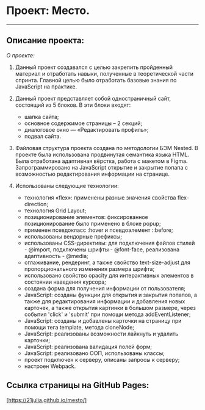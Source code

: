 # Проект: Место.

___

## Описание проекта:

*О проекте:*

1. Данный проект создавался с целью закрепить пройденный материал и отработать навыки, полученные в теоретической части спринта. Главной целью было отработать базовые знания по JavaScript на практике.

2. Данный проект представляет собой одностраничный сайт, состоящий из 5 блоков. В эти блоки входят:
    * шапка сайта;
    * основное содержимое страницы – 2 секций;
    * диалоговое окно — «Редактировать профиль»;
    * подвал сайта.

3. Файловая структура проекта создана по методологии БЭМ Nested. В проекте была использована продвинутая семантика языка HTML. Была отработана адаптивная вёрстка, работа с макетом в Figma. Запрограммировано на JavaScript открытие и закрытие попапа с возможностью редактирования информации на странице.

4. Использованы следующие технологии:
    * технология «flex»: применены разные значения свойства flex-direction;
    * технология Grid Layout;
    * позиционирование элементов: фиксированное позиционирование было применено в блоке popup;
    * применен псевдокласс :hover и псевдоэлемент ::before;
    * использованы вендорные префиксы;
    * использованы CSS-директивы: для подключения файлов стилей - @import, подключены шрифты - @font-face, реализована адаптивность - @media;
    * сглаживание, рендеринг, а также свойство text-size-adjust для пропорционального изменения размера шрифта;
    * использовано свойство opacity для интерактивных элементов в состоянии наведения курсора;
    * создана форма для получения информации от пользователя;
    * JavaScript: созданы функции для открытия и закрытия попапов, а также для редактирования информации и добавления новых карточек, а также открытия картинки в большом размере, через события 'click' и 'submit' при помощи метода addEventListener;
    * JavaScript: созданы и добавлены карточки на страницу при помощи тега template, метода cloneNode;
    * JavaScript: реализованы возможности лайкнуть и удалить карточки;
    * JavaScript: реализована валидация полей форм;
    * JavaScript: реализовано ООП, использованы классы;
    * проект подключен к серверу, описаны запросы к серверу;
    * настроен Webpack.

## Ссылка страницы на GitHub Pages:

[https://21julia.github.io/mesto/]

